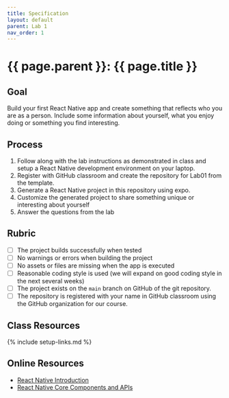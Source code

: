 ```yaml
---
title: Specification
layout: default
parent: Lab 1
nav_order: 1
---
```


# {{ page.parent }}: {{ page.title }}

## Goal

Build your first React Native app and create something that reflects who you are
as a person. Include some information about yourself, what you enjoy doing or
something you find interesting.

## Process

1. Follow along with the lab instructions as demonstrated in class and setup a
   React Native development environment on your laptop.
2. Register with GitHub classroom and create the repository for Lab01 from the
   template.
3. Generate a React Native project in this repository using expo.
4. Customize the generated project to share something unique or interesting
   about yourself
5. Answer the questions from the lab

## Rubric

- [ ] The project builds successfully when tested
- [ ] No warnings or errors when building the project
- [ ] No assets or files are missing when the app is executed
- [ ] Reasonable coding style is used (we will expand on good coding style in
  the next several weeks)
- [ ] The project exists on the `main` branch on GitHub of the git repository.
- [ ] The repository is registered with your name in GitHub classroom using the
  GitHub organization for our course.

## Class Resources

{% include setup-links.md %}

## Online Resources

- [React Native Introduction](https://reactnative.dev/docs/getting-started)
- [React Native Core Components and APIs](https://reactnative.dev/docs/components-and-apis)



